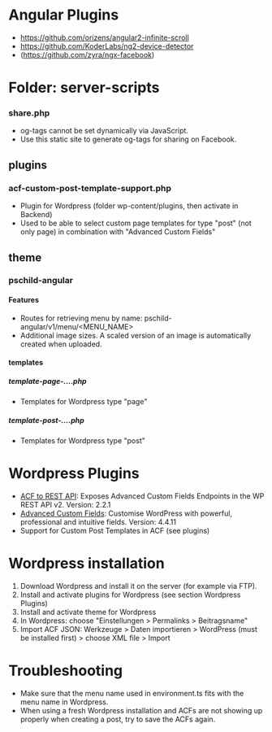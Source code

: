 # Angular Plugins

* https://github.com/orizens/angular2-infinite-scroll
* https://github.com/KoderLabs/ng2-device-detector
* (https://github.com/zyra/ngx-facebook)

# Folder: server-scripts
### share.php
* og-tags cannot be set dynamically via JavaScript.
* Use this static site to generate og-tags for sharing on Facebook.

## plugins
### acf-custom-post-template-support.php
* Plugin for Wordpress (folder wp-content/plugins, then activate in Backend)
* Used to be able to select custom page templates for type "post" (not only page) in combination with "Advanced Custom Fields"

## theme
### pschild-angular
#### Features
* Routes for retrieving menu by name: pschild-angular/v1/menu/<MENU_NAME>
* Additional image sizes. A scaled version of an image is automatically created when uploaded.

#### templates
##### template-page-....php
* Templates for Wordpress type "page"

##### template-post-....php
* Templates for Wordpress type "post"

# Wordpress Plugins
* [ACF to REST API](http://github.com/airesvsg/acf-to-rest-api): Exposes Advanced Custom Fields Endpoints in the WP REST API v2. Version: 2.2.1
* [Advanced Custom Fields](https://www.advancedcustomfields.com/): Customise WordPress with powerful, professional and intuitive fields. Version: 4.4.11
* Support for Custom Post Templates in ACF (see plugins)

# Wordpress installation

1) Download Wordpress and install it on the server (for example via FTP).
2) Install and activate plugins for Wordpress (see section Wordpress Plugins)
3) Install and activate theme for Wordpress
4) In Wordpress: choose "Einstellungen > Permalinks > Beitragsname"
5) Import ACF JSON: Werkzeuge > Daten importieren > WordPress (must be installed first) > choose XML file > Import

# Troubleshooting

* Make sure that the menu name used in environment.ts fits with the menu name in Wordpress.
* When using a fresh Wordpress installation and ACFs are not showing up properly when creating a post, try to save the ACFs again.